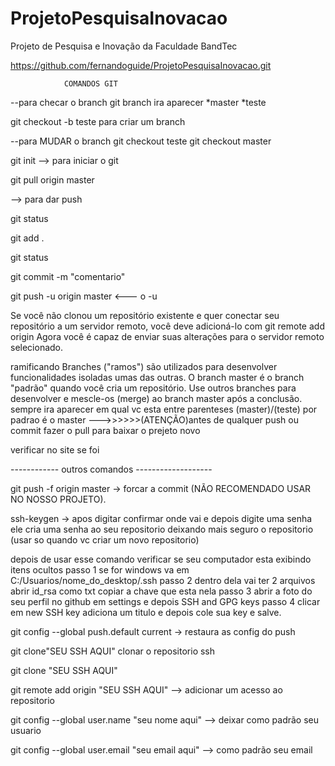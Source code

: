 # ProjetoPesquisaInovacao
Projeto de Pesquisa e Inovação  da Faculdade BandTec

https://github.com/fernandoguide/ProjetoPesquisaInovacao.git


				COMANDOS GIT 
--para checar o branch git branch ira aparecer *master *teste

git checkout -b teste para criar um branch

--para MUDAR o branch git checkout teste git checkout master

git init --> para iniciar o git

git pull origin master

--> para dar push

git status

git add .

git status

git commit -m "comentario"

git push -u origin master <--- o -u

Se você não clonou um repositório existente e quer conectar seu repositório a um servidor remoto, você deve adicioná-lo com git remote add origin Agora você é capaz de enviar suas alterações para o servidor remoto selecionado.

ramificando Branches ("ramos") são utilizados para desenvolver funcionalidades isoladas umas das outras. O branch master é o branch "padrão" quando você cria um repositório. Use outros branches para desenvolver e mescle-os (merge) ao branch master após a conclusão. sempre ira aparecer em qual vc esta entre parenteses (master)/(teste) por padrao é o master --->>>>>>(ATENÇÃO)antes de qualquer push ou commit fazer o pull para baixar o prejeto novo

verificar no site se foi

------------ outros comandos -------------------

git push -f origin master -> forcar a commit (NÃO RECOMENDADO USAR NO NOSSO PROJETO).

ssh-keygen -> apos digitar confirmar onde vai e depois digite uma senha ele cria uma senha ao seu repositorio deixando mais seguro o repositorio (usar so quando vc criar um novo repositorio)

depois de usar esse comando verificar se seu computador esta exibindo itens ocultos passo 1 se for windows va em C:/Usuarios/nome_do_desktop/.ssh passo 2 dentro dela vai ter 2 arquivos abrir id_rsa como txt copiar a chave que esta nela passo 3 abrir a foto do seu perfil no github em settings e depois SSH and GPG keys passo 4 clicar em new SSH key adiciona um titulo e depois cole sua key e salve.

git config --global push.default current -> restaura as config do push

git clone"SEU SSH AQUI" clonar o repositorio ssh

git clone "SEU SSH AQUI"

git remote add origin "SEU SSH AQUI" --> adicionar um acesso ao repositorio

git config --global user.name "seu nome aqui" --> deixar como padrão seu usuario

git config --global user.email "seu email aqui" --> como padrão seu email
